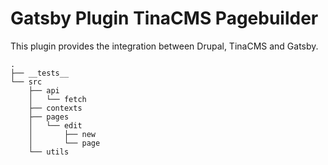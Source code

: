 # Gatsby Plugin TinaCMS Pagebuilder

This plugin provides the integration between Drupal, TinaCMS and Gatsby.

```
.
├── __tests__
└── src
    ├── api
    │   └── fetch
    ├── contexts
    ├── pages
    │   └── edit
    │       ├── new
    │       └── page
    └── utils
```
